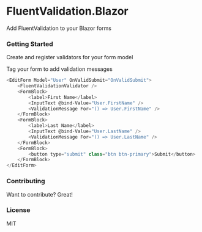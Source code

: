 # FluentValidation.Blazor

Add FluentValidation to your Blazor forms

### Getting Started
Create and register validators for your form model

Tag your form to add validation messages
```csharp
<EditForm Model="User" OnValidSubmit="OnValidSubmit">
    <FluentValidationValidator />
    <FormBlock>
        <label>First Name</label>
        <InputText @bind-Value="User.FirstName" />
        <ValidationMessage For="() => User.FirstName" />
    </FormBlock>
    <FormBlock>
        <label>Last Name</label>
        <InputText @bind-Value="User.LastName" />
        <ValidationMessage For="() => User.LastName" />
    </FormBlock>
    <FormBlock>
        <button type="submit" class="btn btn-primary">Submit</button>
    </FormBlock>
</EditForm>
```

### Contributing
Want to contribute? Great!

### License
MIT
